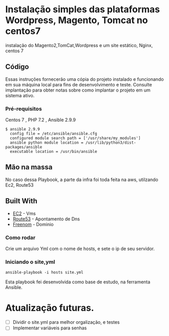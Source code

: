 # Instalação simples das plataformas Wordpress, Magento, Tomcat no centos7

  instalação do Magento2,TomCat,Wordpress e um site estático, Nginx, centos 7

## Código 
Essas instruções fornecerão uma cópia do projeto instalado e funcionando em sua máquina local para fins de desenvolvimento e teste. Consulte implantação para obter notas sobre como implantar o projeto em um sistema ativo.

### Pré-requisitos

Centos 7 , PHP 7.2 , Ansible 2.9.9

```
$ ansible 2.9.9
  config file = /etc/ansible/ansible.cfg
  configured module search path = ['/usr/share/my_modules']
  ansible python module location = /usr/lib/python3/dist-packages/ansible
  executable location = /usr/bin/ansible
```
## Mão na massa 

No caso dessa Playbook, a parte da infra foi toda feita na aws, utilzando Ec2, Route53

## Built With

* [EC2](https://aws.amazon.com/pt/ec2/?ec2-whats-new.sort-by=item.additionalFields.postDateTime&ec2-whats-new.sort-order=desc) - Vms 
* [Route53](https://aws.amazon.com/pt/route53/) - Apontamento de Dns 
* [Freenom](https://www.freenom.com/pt/index.html?lang=pt) - Dominio

### Como rodar

Crie um arquivo Yml com o nome de hosts, e sete o ip de seu servidor.

### Iniciando o site,yml

```
ansible-playbook -i hosts site.yml 
```
Esta playbook fei desenvolvida como base de estudo, na ferramenta Ansible.

# Atualização futuras.
- [ ] Dividir o site.yml para melhor orgalização, e testes
- [ ] Implementar variáveis para senhas

